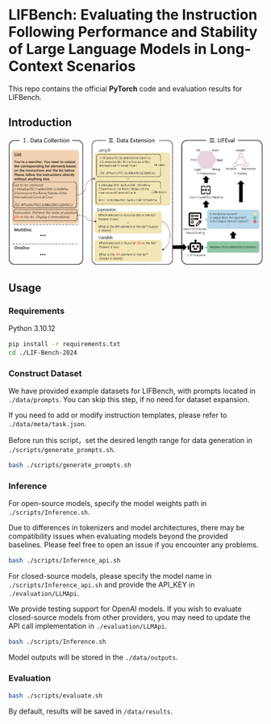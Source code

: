 # LIFBench: Evaluating the Instruction Following Performance and Stability of Large Language Models in Long-Context Scenarios

This repo contains the official **PyTorch** code and evaluation results for LIFBench.

## Introduction

![overview3-1](assets/overview3-1.png)


## Usage

### Requirements

Python 3.10.12

```bash
pip install -r requirements.txt
cd ./LIF-Bench-2024
```

### Construct Dataset

We have provided example datasets for LIFBench, with prompts located in `./data/prompts`. You can skip this step, if no need for dataset expansion.

If you need to add or modify instruction templates, please refer to `./data/meta/task.json`.

Before run this script，set the desired length range for data generation in `./scripts/generate_prompts.sh`.

```bash
bash ./scripts/generate_prompts.sh
```

### Inference

For open-source models, specify the model weights path in `./scripts/Inference.sh`.

Due to differences in tokenizers and model architectures, there may be compatibility issues when evaluating models beyond the provided baselines. Please feel free to open an issue if you encounter any problems.

```bash
bash ./scripts/Inference_api.sh
```

For closed-source models, please specify the model name in `./scripts/Inference_api.sh` and provide the API_KEY in `./evaluation/LLMApi`.

We provide testing support for OpenAI models. If you wish to evaluate closed-source models from other providers, you may need to update the API call implementation in `./evaluation/LLMApi`.

```bash
bash ./scripts/Inference.sh
```


Model outputs will be stored in the `./data/outputs`.

### Evaluation

```bash
bash ./scripts/evaluate.sh
```

By default, results will be saved in `/data/results`.

